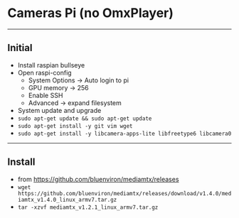 # Cameras Pi (no OmxPlayer)

----

## Initial
* Install raspian bullseye
* Open raspi-config
  * System Options -> Auto login to pi
  * GPU memory -> 256
  * Enable SSH
  * Advanced -> expand filesystem
* System update and upgrade
* `sudo apt-get update && sudo apt-get update`
* `sudo apt-get install -y git vim wget`
* `sudo apt-get install -y libcamera-apps-lite libfreetype6 libcamera0`

----
## Install
* from https://github.com/bluenviron/mediamtx/releases
* `wget https://github.com/bluenviron/mediamtx/releases/download/v1.4.0/mediamtx_v1.4.0_linux_armv7.tar.gz`
* `tar -xzvf mediamtx_v1.2.1_linux_armv7.tar.gz`
